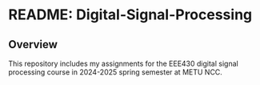 
# README: Digital-Signal-Processing

## Overview

This repository includes my assignments for the EEE430 digital signal processing course in 2024-2025 spring semester at METU NCC.

